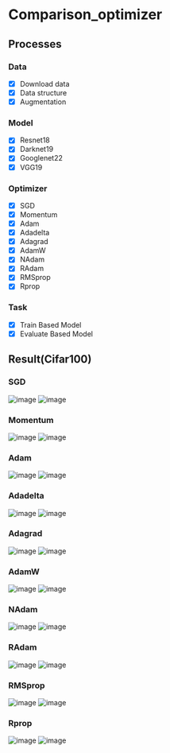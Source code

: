 # Comparison_optimizer
  
## Processes  
### Data  
- [x] Download data  
- [x] Data structure  
- [x] Augmentation  
  
### Model
- [x] Resnet18  
- [x] Darknet19  
- [x] Googlenet22  
- [x] VGG19  
  
### Optimizer
- [x] SGD  
- [x] Momentum  
- [x] Adam  
- [x] Adadelta 
- [x] Adagrad  
- [x] AdamW  
- [x] NAdam  
- [x] RAdam 
- [x] RMSprop  
- [x] Rprop  

### Task  
- [x] Train Based Model  
- [x] Evaluate Based Model

## Result(Cifar100)   
### SGD  
![image](https://github.com/kongbuhaja/CL_project/assets/42567320/dbc2a13d-c8c9-4507-8123-77926e597f3a)
![image](https://github.com/kongbuhaja/CL_project/assets/42567320/ae853c04-9543-4f3e-ab88-d3ebb81aee90)

### Momentum  
![image](https://github.com/kongbuhaja/CL_project/assets/42567320/9ccc656c-8ca2-4594-b88d-986527b37d39)
![image](https://github.com/kongbuhaja/CL_project/assets/42567320/3d2ca8b6-8560-4ea5-ad72-68020d93f9b7)

### Adam  
![image](https://github.com/kongbuhaja/CL_project/assets/42567320/6353eda5-c5ef-4ca2-84a6-3b440a2102d7)
![image](https://github.com/kongbuhaja/CL_project/assets/42567320/6e5a0d57-43df-4a3f-b0b4-50a85af118ae)

### Adadelta  
![image](https://github.com/kongbuhaja/CL_project/assets/42567320/5fae3f3a-cdd7-489a-94fe-1d22dbf24c0b)
![image](https://github.com/kongbuhaja/CL_project/assets/42567320/d4483ced-1741-4cac-8dbe-ab256f01930b)

### Adagrad  
![image](https://github.com/kongbuhaja/CL_project/assets/42567320/e8fa5d91-dbf8-432b-88ec-02c9a48ad6a9)
![image](https://github.com/kongbuhaja/CL_project/assets/42567320/54eb2ad5-7add-499f-a031-6bf23f87abe3)

### AdamW  
![image](https://github.com/kongbuhaja/CL_project/assets/42567320/d3f2613c-5dac-4847-a00b-5719af7d0520)
![image](https://github.com/kongbuhaja/CL_project/assets/42567320/2cd2c38b-65c1-495e-ba71-a9c6891c2b76)

### NAdam  
![image](https://github.com/kongbuhaja/CL_project/assets/42567320/96e14325-0229-4ebc-9c13-eef681517784)
![image](https://github.com/kongbuhaja/CL_project/assets/42567320/8c1d65b9-d09f-4c7f-ac31-5c195a9ecccb)

### RAdam  
![image](https://github.com/kongbuhaja/CL_project/assets/42567320/80644b4c-03c1-4219-b7b2-29eb63b1f579)
![image](https://github.com/kongbuhaja/CL_project/assets/42567320/e2cd3d9b-8263-4b72-b770-b3690f858dbb)

### RMSprop  
![image](https://github.com/kongbuhaja/CL_project/assets/42567320/d054962f-fedd-405f-a943-69469bae69a5)
![image](https://github.com/kongbuhaja/CL_project/assets/42567320/b64e1d94-7c60-418e-950a-bfea747e78d8)

### Rprop  
![image](https://github.com/kongbuhaja/CL_project/assets/42567320/cc307fca-be7a-4994-9a57-8a86554e9468)
![image](https://github.com/kongbuhaja/CL_project/assets/42567320/a3b37af5-68bf-4c00-83c0-ce106d3c9563)
